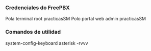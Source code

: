 ### Credenciales do FreePBX
Pola terminal 
root
practicasSM
Polo portal web
admin
practicasSM

### Comandos de utilidad
system-config-keyboard
asterisk -rvvv
